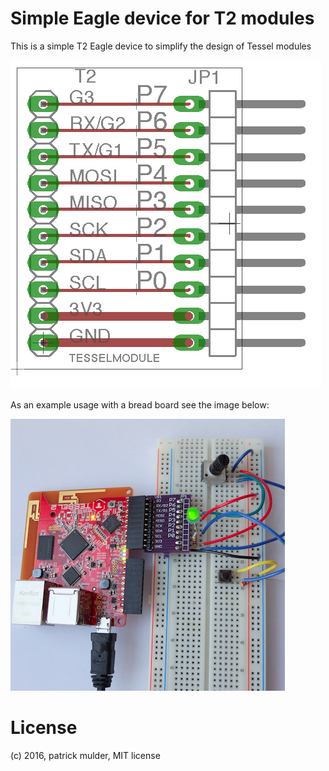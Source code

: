 # Simple Eagle device for T2 modules

This is a simple T2 Eagle device to simplify the design of Tessel modules

<img src="t2mod.png" />

As an example usage with a bread board see the image below:

<img src="example.png" />

# License

(c) 2016, patrick mulder, MIT license
